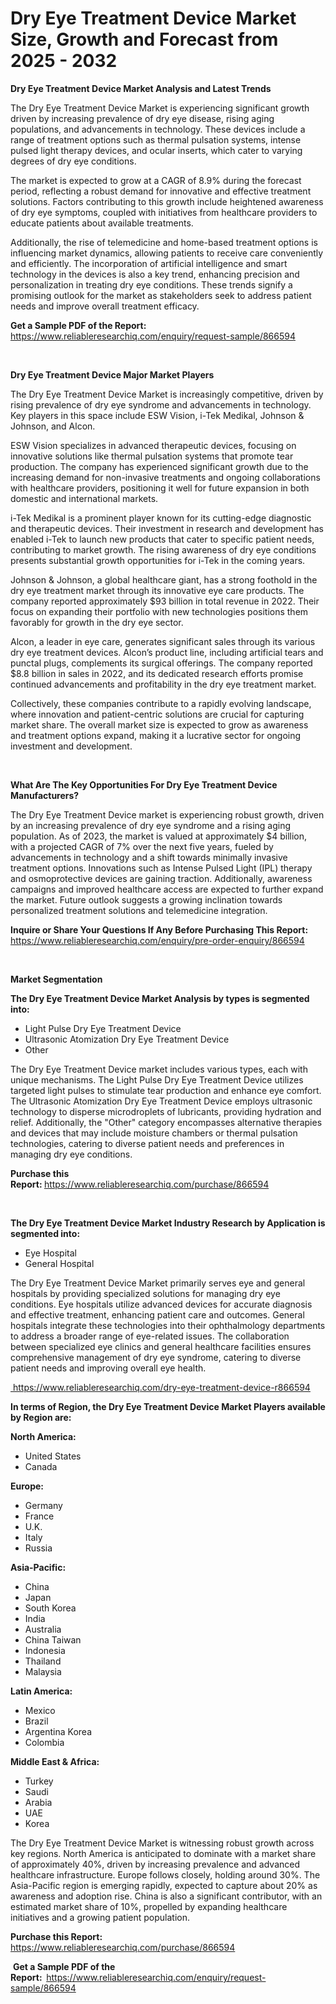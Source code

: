 <p><h1>Dry Eye Treatment Device Market Size, Growth and Forecast from 2025 - 2032</h1></p><p><strong>Dry Eye Treatment Device Market Analysis and Latest Trends</strong></p>
<p><p>The Dry Eye Treatment Device Market is experiencing significant growth driven by increasing prevalence of dry eye disease, rising aging populations, and advancements in technology. These devices include a range of treatment options such as thermal pulsation systems, intense pulsed light therapy devices, and ocular inserts, which cater to varying degrees of dry eye conditions.</p><p>The market is expected to grow at a CAGR of 8.9% during the forecast period, reflecting a robust demand for innovative and effective treatment solutions. Factors contributing to this growth include heightened awareness of dry eye symptoms, coupled with initiatives from healthcare providers to educate patients about available treatments.</p><p>Additionally, the rise of telemedicine and home-based treatment options is influencing market dynamics, allowing patients to receive care conveniently and efficiently. The incorporation of artificial intelligence and smart technology in the devices is also a key trend, enhancing precision and personalization in treating dry eye conditions. These trends signify a promising outlook for the market as stakeholders seek to address patient needs and improve overall treatment efficacy.</p></p>
<p><strong>Get a Sample PDF of the Report:&nbsp;</strong> <a href="https://www.reliableresearchiq.com/enquiry/request-sample/866594?utm_campaign=2750&utm_medium=2&utm_source=Github&utm_content=ia&utm_term=13042025&utm_id=dry-eye-treatment-device">https://www.reliableresearchiq.com/enquiry/request-sample/866594</a></p>
<p>&nbsp;</p>
<p><strong>Dry Eye Treatment Device Major Market Players</strong></p>
<p><p>The Dry Eye Treatment Device Market is increasingly competitive, driven by rising prevalence of dry eye syndrome and advancements in technology. Key players in this space include ESW Vision, i-Tek Medikal, Johnson & Johnson, and Alcon.</p><p>ESW Vision specializes in advanced therapeutic devices, focusing on innovative solutions like thermal pulsation systems that promote tear production. The company has experienced significant growth due to the increasing demand for non-invasive treatments and ongoing collaborations with healthcare providers, positioning it well for future expansion in both domestic and international markets.</p><p>i-Tek Medikal is a prominent player known for its cutting-edge diagnostic and therapeutic devices. Their investment in research and development has enabled i-Tek to launch new products that cater to specific patient needs, contributing to market growth. The rising awareness of dry eye conditions presents substantial growth opportunities for i-Tek in the coming years.</p><p>Johnson & Johnson, a global healthcare giant, has a strong foothold in the dry eye treatment market through its innovative eye care products. The company reported approximately $93 billion in total revenue in 2022. Their focus on expanding their portfolio with new technologies positions them favorably for growth in the dry eye sector.</p><p>Alcon, a leader in eye care, generates significant sales through its various dry eye treatment devices. Alcon’s product line, including artificial tears and punctal plugs, complements its surgical offerings. The company reported $8.8 billion in sales in 2022, and its dedicated research efforts promise continued advancements and profitability in the dry eye treatment market.</p><p>Collectively, these companies contribute to a rapidly evolving landscape, where innovation and patient-centric solutions are crucial for capturing market share. The overall market size is expected to grow as awareness and treatment options expand, making it a lucrative sector for ongoing investment and development.</p></p>
<p>&nbsp;</p>
<p><strong>What Are The Key Opportunities For Dry Eye Treatment Device Manufacturers?</strong></p>
<p><p>The Dry Eye Treatment Device market is experiencing robust growth, driven by an increasing prevalence of dry eye syndrome and a rising aging population. As of 2023, the market is valued at approximately $4 billion, with a projected CAGR of 7% over the next five years, fueled by advancements in technology and a shift towards minimally invasive treatment options. Innovations such as Intense Pulsed Light (IPL) therapy and osmoprotective devices are gaining traction. Additionally, awareness campaigns and improved healthcare access are expected to further expand the market. Future outlook suggests a growing inclination towards personalized treatment solutions and telemedicine integration.</p></p>
<p><strong>Inquire or Share Your Questions If Any Before Purchasing This Report:</strong> <a href="https://www.reliableresearchiq.com/enquiry/pre-order-enquiry/866594?utm_campaign=2750&utm_medium=2&utm_source=Github&utm_content=ia&utm_term=13042025&utm_id=dry-eye-treatment-device">https://www.reliableresearchiq.com/enquiry/pre-order-enquiry/866594</a></p>
<p>&nbsp;</p>
<p><strong>Market Segmentation</strong></p>
<p><strong>The Dry Eye Treatment Device Market Analysis by types is segmented into:</strong></p>
<p><ul><li>Light Pulse Dry Eye Treatment Device</li><li>Ultrasonic Atomization Dry Eye Treatment Device</li><li>Other</li></ul></p>
<p><p>The Dry Eye Treatment Device market includes various types, each with unique mechanisms. The Light Pulse Dry Eye Treatment Device utilizes targeted light pulses to stimulate tear production and enhance eye comfort. The Ultrasonic Atomization Dry Eye Treatment Device employs ultrasonic technology to disperse microdroplets of lubricants, providing hydration and relief. Additionally, the "Other" category encompasses alternative therapies and devices that may include moisture chambers or thermal pulsation technologies, catering to diverse patient needs and preferences in managing dry eye conditions.</p></p>
<p><strong>Purchase this Report:&nbsp;</strong><a href="https://www.reliableresearchiq.com/purchase/866594?utm_campaign=2750&utm_medium=2&utm_source=Github&utm_content=ia&utm_term=13042025&utm_id=dry-eye-treatment-device">https://www.reliableresearchiq.com/purchase/866594</a></p>
<p>&nbsp;</p>
<p><strong>The Dry Eye Treatment Device Market Industry Research by Application is segmented into:</strong></p>
<p><ul><li>Eye Hospital</li><li>General Hospital</li></ul></p>
<p><p>The Dry Eye Treatment Device Market primarily serves eye and general hospitals by providing specialized solutions for managing dry eye conditions. Eye hospitals utilize advanced devices for accurate diagnosis and effective treatment, enhancing patient care and outcomes. General hospitals integrate these technologies into their ophthalmology departments to address a broader range of eye-related issues. The collaboration between specialized eye clinics and general healthcare facilities ensures comprehensive management of dry eye syndrome, catering to diverse patient needs and improving overall eye health.</p></p>
<p><a href="https://www.reliableresearchiq.com/dry-eye-treatment-device-r866594?utm_campaign=2750&utm_medium=2&utm_source=Github&utm_content=ia&utm_term=13042025&utm_id=dry-eye-treatment-device">&nbsp;https://www.reliableresearchiq.com/dry-eye-treatment-device-r866594</a></p>
<p><strong>In terms of Region, the Dry Eye Treatment Device Market Players available by Region are:</strong></p>
<p>
    <p> <strong> North America: </strong>
        <ul>
            <li>United States</li>
            <li>Canada</li>
        </ul>
        </p> 
    <p> <strong> Europe: </strong>
        <ul>
            <li>Germany</li>
            <li>France</li>
            <li>U.K.</li>
            <li>Italy</li>
            <li>Russia</li>
        </ul>
        </p> 
    <p> <strong> Asia-Pacific: </strong>
        <ul>
            <li>China</li>
            <li>Japan</li>
            <li>South Korea</li>
            <li>India</li>
            <li>Australia</li>
            <li>China Taiwan</li>
            <li>Indonesia</li>
            <li>Thailand</li>
            <li>Malaysia</li>
        </ul>
        </p> 
    <p> <strong> Latin America: </strong>
        <ul>
            <li>Mexico</li>
            <li>Brazil</li>
            <li>Argentina Korea</li>
            <li>Colombia</li>
        </ul>
        </p> 
    <p> <strong> Middle East & Africa: </strong>
        <ul>
            <li>Turkey</li>
            <li>Saudi</li>
            <li>Arabia</li>
            <li>UAE</li>
            <li>Korea</li>
        </ul>
    </p>
    </p>
<p><p>The Dry Eye Treatment Device Market is witnessing robust growth across key regions. North America is anticipated to dominate with a market share of approximately 40%, driven by increasing prevalence and advanced healthcare infrastructure. Europe follows closely, holding around 30%. The Asia-Pacific region is emerging rapidly, expected to capture about 20% as awareness and adoption rise. China is also a significant contributor, with an estimated market share of 10%, propelled by expanding healthcare initiatives and a growing patient population.</p></p>
<p><strong>Purchase this Report: </strong><a href="https://www.reliableresearchiq.com/purchase/866594?utm_campaign=2750&utm_medium=2&utm_source=Github&utm_content=ia&utm_term=13042025&utm_id=dry-eye-treatment-device">https://www.reliableresearchiq.com/purchase/866594</a></p>
<p>&nbsp;<strong>Get a Sample PDF of the Report:&nbsp;&nbsp;</strong><a href="https://www.reliableresearchiq.com/enquiry/request-sample/866594?utm_campaign=2750&utm_medium=2&utm_source=Github&utm_content=ia&utm_term=13042025&utm_id=dry-eye-treatment-device">https://www.reliableresearchiq.com/enquiry/request-sample/866594</a></p>
<p><strong></strong></p>
<p><p></p><p></p><p></p></p>
